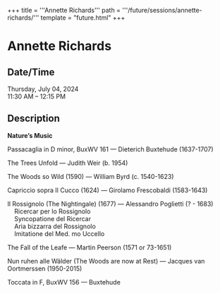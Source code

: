 +++
title = '''Annette Richards'''
path = '''/future/sessions/annette-richards/'''
template = "future.html"
+++

<h1>Annette Richards</h1>

<h2>Date/Time</h2>
<p>Thursday, July 04, 2024<br>
11:30 AM – 12:15 PM</p>
<h2>Description</h2>

<div class="ag87-crtemvc-hsbk"><div class="css-vsf5of"><p class="carina-rte-public-DraftStyleDefault-block"><span style="font-weight: bold;">Nature’s Music</span></p><p class="carina-rte-public-DraftStyleDefault-block">Passacaglia in D minor, BuxWV 161 — Dieterich Buxtehude (1637-1707)</p><p class="carina-rte-public-DraftStyleDefault-block">The Trees Unfold — Judith Weir (b. 1954)</p><p class="carina-rte-public-DraftStyleDefault-block">The Woods so Wild (1590) — William Byrd (c. 1540-1623)</p><p class="carina-rte-public-DraftStyleDefault-block">Capriccio sopra Il Cucco (1624) — Girolamo Frescobaldi (1583-1643)</p><p class="carina-rte-public-DraftStyleDefault-block">Il Rossignolo (The Nightingale) (1677) — Alessandro Poglietti (? - 1683)<br>&nbsp; &nbsp; Ricercar per lo Rossignolo <br>&nbsp; &nbsp; Syncopatione del Ricercar<br>&nbsp; &nbsp; Aria bizzarra del Rossignolo<br>&nbsp; &nbsp; Imitatione del Med. mo Uccello</p><p class="carina-rte-public-DraftStyleDefault-block">The Fall of the Leafe — Martin Peerson (1571 or 73-1651)</p><p class="carina-rte-public-DraftStyleDefault-block">Nun ruhen alle Wälder (The Woods are now at Rest) — Jacques van Oortmerssen (1950-2015)</p><p class="carina-rte-public-DraftStyleDefault-block">Toccata in F, BuxWV 156 — Buxtehude</p></div></div>


